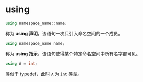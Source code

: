 ﻿# using

```cpp
using namespace_name::name;
```

称为 **using 声明**，该语句一次只引入命名空间的一个成员。

```cpp
using namespace_name name;
```

称为 **using 指示**，该语句使得某个特定命名空间中所有名字都可见。

```cpp
using A = int;
```

类似于 typedef，此时 `A` 为 `int` 类型。
